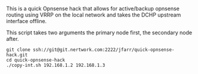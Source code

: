 This is a quick Opnsense hack that allows for active/backup opnsense routing using VRRP on the local network and takes the DCHP upstream interface offline.

This script takes two arguments the primary node first, the secondary node after.

```
git clone ssh://git@git.nertwork.com:2222/jfarr/quick-opnsense-hack.git
cd quick-opnsense-hack
./copy-int.sh 192.168.1.2 192.168.1.3
```
